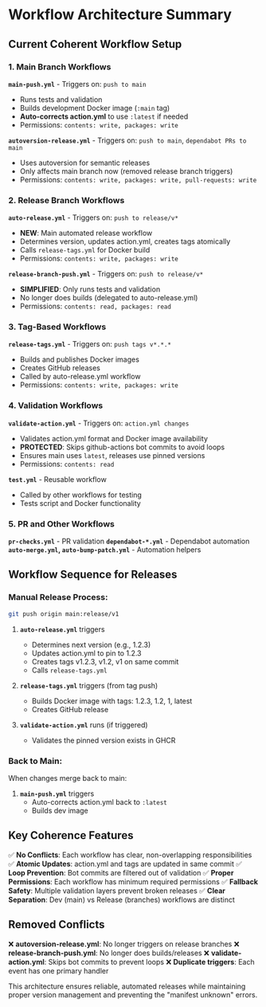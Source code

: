 # Workflow Architecture Summary

## Current Coherent Workflow Setup

### 1. Main Branch Workflows

**`main-push.yml`** - Triggers on: `push to main`
- Runs tests and validation
- Builds development Docker image (`:main` tag)
- **Auto-corrects action.yml** to use `:latest` if needed
- Permissions: `contents: write, packages: write`

**`autoversion-release.yml`** - Triggers on: `push to main`, `dependabot PRs to main`
- Uses autoversion for semantic releases
- Only affects main branch now (removed release branch triggers)
- Permissions: `contents: write, packages: write, pull-requests: write`

### 2. Release Branch Workflows

**`auto-release.yml`** - Triggers on: `push to release/v*`
- **NEW**: Main automated release workflow
- Determines version, updates action.yml, creates tags atomically
- Calls `release-tags.yml` for Docker build
- Permissions: `contents: write, packages: write`

**`release-branch-push.yml`** - Triggers on: `push to release/v*`
- **SIMPLIFIED**: Only runs tests and validation
- No longer does builds (delegated to auto-release.yml)
- Permissions: `contents: read, packages: read`

### 3. Tag-Based Workflows

**`release-tags.yml`** - Triggers on: `push tags v*.*.*`
- Builds and publishes Docker images
- Creates GitHub releases
- Called by auto-release.yml workflow
- Permissions: `contents: write, packages: write`

### 4. Validation Workflows

**`validate-action.yml`** - Triggers on: `action.yml changes`
- Validates action.yml format and Docker image availability
- **PROTECTED**: Skips github-actions bot commits to avoid loops
- Ensures main uses `latest`, releases use pinned versions
- Permissions: `contents: read`

**`test.yml`** - Reusable workflow
- Called by other workflows for testing
- Tests script and Docker functionality

### 5. PR and Other Workflows

**`pr-checks.yml`** - PR validation
**`dependabot-*.yml`** - Dependabot automation
**`auto-merge.yml`, `auto-bump-patch.yml`** - Automation helpers

## Workflow Sequence for Releases

### Manual Release Process:
```bash
git push origin main:release/v1
```

1. **`auto-release.yml`** triggers
   - Determines next version (e.g., 1.2.3)
   - Updates action.yml to pin to 1.2.3
   - Creates tags v1.2.3, v1.2, v1 on same commit
   - Calls `release-tags.yml`

2. **`release-tags.yml`** triggers (from tag push)
   - Builds Docker image with tags: 1.2.3, 1.2, 1, latest
   - Creates GitHub release

3. **`validate-action.yml`** runs (if triggered)
   - Validates the pinned version exists in GHCR

### Back to Main:
When changes merge back to main:

1. **`main-push.yml`** triggers
   - Auto-corrects action.yml back to `:latest`
   - Builds dev image

## Key Coherence Features

✅ **No Conflicts**: Each workflow has clear, non-overlapping responsibilities
✅ **Atomic Updates**: action.yml and tags are updated in same commit
✅ **Loop Prevention**: Bot commits are filtered out of validation
✅ **Proper Permissions**: Each workflow has minimum required permissions
✅ **Fallback Safety**: Multiple validation layers prevent broken releases
✅ **Clear Separation**: Dev (main) vs Release (branches) workflows are distinct

## Removed Conflicts

❌ **autoversion-release.yml**: No longer triggers on release branches
❌ **release-branch-push.yml**: No longer does builds/releases
❌ **validate-action.yml**: Skips bot commits to prevent loops
❌ **Duplicate triggers**: Each event has one primary handler

This architecture ensures reliable, automated releases while maintaining proper version management and preventing the "manifest unknown" errors.